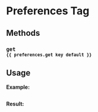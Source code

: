 # Preferences Tag

## Methods

### `get`<br/><sub>`{{ preferences.get key default }}`</sub>

## Usage

**Example:**
```html

```

**Result:**
```html

```